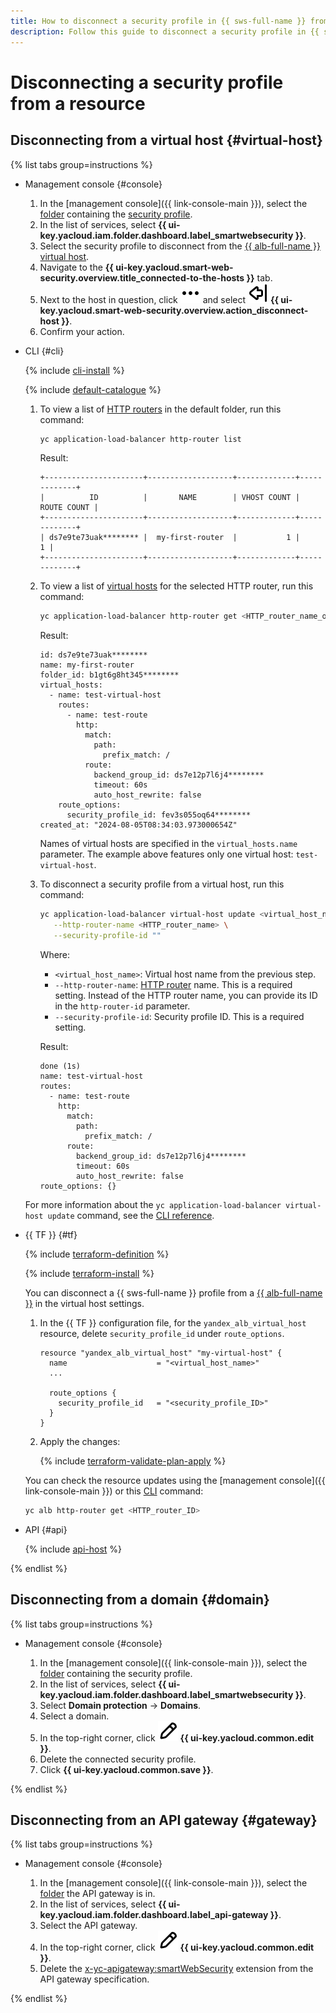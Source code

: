 ```yaml
---
title: How to disconnect a security profile in {{ sws-full-name }} from a virtual host, domain, or API gateway
description: Follow this guide to disconnect a security profile in {{ sws-full-name }} from a protected resource.
---
```


# Disconnecting a security profile from a resource

## Disconnecting from a virtual host {#virtual-host}

{% list tabs group=instructions %}

- Management console {#console}

  1. In the [management console]({{ link-console-main }}), select the [folder](../../resource-manager/concepts/resources-hierarchy.md#folder) containing the [security profile](../concepts/profiles.md).
  1. In the list of services, select **{{ ui-key.yacloud.iam.folder.dashboard.label_smartwebsecurity }}**.
  1. Select the security profile to disconnect from the [{{ alb-full-name }}](../../application-load-balancer/) [virtual host](../../application-load-balancer/concepts/http-router.md#virtual-host).
  1. Navigate to the **{{ ui-key.yacloud.smart-web-security.overview.title_connected-to-the-hosts }}** tab.
  1. Next to the host in question, click ![options](../../_assets/console-icons/ellipsis.svg) and select ![disconnect](../../_assets/console-icons/arrow-shape-left-from-line.svg) **{{ ui-key.yacloud.smart-web-security.overview.action_disconnect-host }}**.
  1. Confirm your action.

- CLI {#cli}

  {% include [cli-install](../../_includes/cli-install.md) %}

  {% include [default-catalogue](../../_includes/default-catalogue.md) %}

  1. To view a list of [HTTP routers](../../application-load-balancer/concepts/http-router.md) in the default folder, run this command:

     ```bash
     yc application-load-balancer http-router list
     ```

     Result:

     ```text
     +----------------------+-------------------+-------------+-------------+
     |          ID          |       NAME        | VHOST COUNT | ROUTE COUNT |
     +----------------------+-------------------+-------------+-------------+
     | ds7e9te73uak******** |  my-first-router  |           1 |           1 |
     +----------------------+-------------------+-------------+-------------+
     ```

  1. To view a list of [virtual hosts](../../application-load-balancer/concepts/http-router.md#virtual-host) for the selected HTTP router, run this command:

     ```bash
     yc application-load-balancer http-router get <HTTP_router_name_or_ID>
     ```

     Result:

     ```text
     id: ds7e9te73uak********
     name: my-first-router
     folder_id: b1gt6g8ht345********
     virtual_hosts:
       - name: test-virtual-host
         routes:
           - name: test-route
             http:
               match:
                 path:
                   prefix_match: /
               route:
                 backend_group_id: ds7e12p7l6j4********
                 timeout: 60s
                 auto_host_rewrite: false
         route_options:
           security_profile_id: fev3s055oq64********
     created_at: "2024-08-05T08:34:03.973000654Z"
     ```

     Names of virtual hosts are specified in the `virtual_hosts.name` parameter. The example above features only one virtual host: `test-virtual-host`.

  1. To disconnect a security profile from a virtual host, run this command:

     ```bash
     yc application-load-balancer virtual-host update <virtual_host_name> \
        --http-router-name <HTTP_router_name> \
        --security-profile-id ""
     ```

     Where:

     * `<virtual_host_name>`: Virtual host name from the previous step.
     * `--http-router-name`: [HTTP router](../../application-load-balancer/concepts/http-router.md) name. This is a required setting. Instead of the HTTP router name, you can provide its ID in the `http-router-id` parameter.
     * `--security-profile-id`: Security profile ID. This is a required setting.

     Result:

     ```text
     done (1s)
     name: test-virtual-host
     routes:
       - name: test-route
         http:
           match:
             path:
               prefix_match: /
           route:
             backend_group_id: ds7e12p7l6j4********
             timeout: 60s
             auto_host_rewrite: false
     route_options: {}
     ```

  For more information about the `yc application-load-balancer virtual-host update` command, see the [CLI reference](../../cli/cli-ref/application-load-balancer/cli-ref/virtual-host/update.md).

- {{ TF }} {#tf}

  {% include [terraform-definition](../../_tutorials/_tutorials_includes/terraform-definition.md) %}

  {% include [terraform-install](../../_includes/terraform-install.md) %}

  You can disconnect a {{ sws-full-name }} profile from a [{{ alb-full-name }}](../../application-load-balancer/concepts/index.md) in the virtual host settings.

  1. In the {{ TF }} configuration file, for the `yandex_alb_virtual_host` resource, delete `security_profile_id` under `route_options`.

      ```hcl
      resource "yandex_alb_virtual_host" "my-virtual-host" {
        name                    = "<virtual_host_name>"
        ...

        route_options {
          security_profile_id   = "<security_profile_ID>"
        }
      }
      ```

  1. Apply the changes:

       {% include [terraform-validate-plan-apply](../../_tutorials/_tutorials_includes/terraform-validate-plan-apply.md) %}

  You can check the resource updates using the [management console]({{ link-console-main }}) or this [CLI](../../cli/) command:

  ```bash
  yc alb http-router get <HTTP_router_ID>
  ```

- API {#api}

  {% include [api-host](../../_includes/smartwebsecurity/api-host.md) %}

{% endlist %}

## Disconnecting from a domain {#domain}

{% list tabs group=instructions %}

- Management console {#console}

  1. In the [management console]({{ link-console-main }}), select the [folder](../../resource-manager/concepts/resources-hierarchy.md#folder) containing the security profile.
  1. In the list of services, select **{{ ui-key.yacloud.iam.folder.dashboard.label_smartwebsecurity }}**.
  1. Select **Domain protection** → **Domains**.
  1. Select a domain.
  1. In the top-right corner, click ![image](../../_assets/console-icons/pencil.svg) **{{ ui-key.yacloud.common.edit }}**.
  1. Delete the connected security profile.
  1. Click **{{ ui-key.yacloud.common.save }}**.

{% endlist %}

## Disconnecting from an API gateway {#gateway}

{% list tabs group=instructions %}

- Management console {#console}

  1. In the [management console]({{ link-console-main }}), select the [folder](../../resource-manager/concepts/resources-hierarchy.md#folder) the API gateway is in.
  1. In the list of services, select **{{ ui-key.yacloud.iam.folder.dashboard.label_api-gateway }}**.
  1. Select the API gateway.
  1. In the top-right corner, click ![image](../../_assets/console-icons/pencil.svg) **{{ ui-key.yacloud.common.edit }}**.
  1. Delete the [x-yc-apigateway:smartWebSecurity](../../api-gateway/concepts/extensions/sws.md) extension from the API gateway specification.

{% endlist %}
